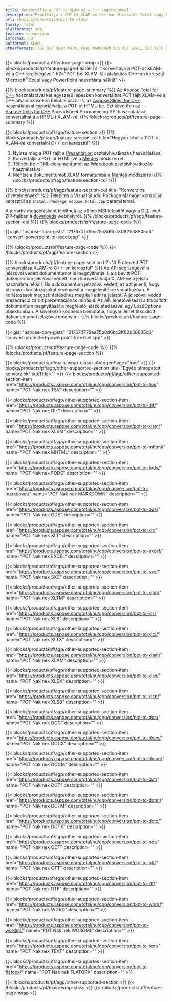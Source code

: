 ```yaml
---
title: Konvertálja a POT-ot XLAM-vé a C++ segítségével
description: Exportálja a POT-ot XLAM-be C++-ban Microsoft Excel vagy Powerpoint használata nélkül
url: /hu/cpp/conversion/pot-to-xlam/
family: total
platformtag: cpp
feature: conversion
informat: POT
outformat: XLAM
otherformats: TSV DIF XLSM MHTML FODS MARKDOWN ODS XLT EXCEL SXC XLTM XLS XLTX CSV XLSX XLSB DOC DOCX DOCM DOT DOTM DOTX ODT OTT RTF WORD WORDML TEXT FLATOPX
---
```

{{< blocks/products/pf/feature-page-wrap >}}
{{< blocks/products/pf/feature-page-header h1="Konvertálja a POT-ot XLAM-vé a C++ segítségével" h2="POT-ból XLAM-fájl átalakítás C++-on keresztül Microsoft<sup>&reg;</sup> Excel vagy PowerPoint használata nélkül" >}}

{{% blocks/products/pf/feature-page-summary %}}
Az [Aspose.Total for C++](https://products.aspose.com/total/cpp/) használatával két egyszerű lépésben konvertálhat POT fájlt XLAM-vé a C++ alkalmazásokon belül. Először is, az [Aspose.Slides for C++](https://products.aspose.com/slides/cpp/) használatával exportálhatja a POT-ot HTML-be. Ezt követően az [Aspose.Cells for C++](https://products.aspose.com/cells/cpp/) Spreadsheet Programming API használatával konvertálhatja a HTML-t XLAM-vé. 
{{% /blocks/products/pf/feature-page-summary  %}}

{{< blocks/products/pf/agp/feature-section >}}
{{% blocks/products/pf/agp/feature-section-col title="Hogyan lehet a POT-ot XLAM-vé konvertálni C++-on keresztül" %}}
1. Nyissa meg a POT fájlt a [Presentation](https://reference.aspose.com/slides/cpp/class/aspose.slides.presentation) osztályhivatkozás használatával
2. Konvertálja a POT-ot HTML-vé a [Mentés](https://reference.aspose.com/slides/cpp/class/aspose.slides.presentation#a06fe2a156063c8c3e5ada2713bb697ba) módszerrel
3. Töltsön be HTML-dokumentumot az [IWorkbook](https://reference.aspose.com/cells/cpp/class/aspose.cells.i_workbook) osztályhivatkozás használatával
4. Mentse a dokumentumot XLAM formátumba a [Mentés](https://reference.aspose.com/cells/cpp/class/aspose.cells.i_workbook#a5dc7de23f7ceba76a05dc1d49f51502e) módszerrel
{{% /blocks/products/pf/agp/feature-section-col %}}

{{% blocks/products/pf/agp/feature-section-col title="Konverziós követelmények" %}}
Telepítés a Visual Studio Package Manager konzolján keresztül az ```Install-Package Aspose.Total.Cpp``` paraméterrel.

Alternatív megoldásként letöltheti az offline MSI telepítőt vagy a DLL-eket ZIP-fájlban a [downloads](https://downloads.aspose.com/total/cpp) webhelyről.
{{% /blocks/products/pf/agp/feature-section-col %}}
{{% blocks/products/pf/feature-page-code %}}

{{< gist "aspose-com-gists" "217670779ea75b8d0bc3ff82b38605c6" "convert-powerpoint-to-excel.cpp" >}}


{{% /blocks/products/pf/feature-page-code %}}
{{< /blocks/products/pf/agp/feature-section >}}

{{% blocks/products/pf/feature-page-section  h2="A Protected POT konvertálása XLAM-re C++-on keresztül" %}}
Az API segítségével a jelszóval védett dokumentumot is megnyithatja. Ha a bevitt POT-dokumentum jelszóval védett, nem konvertálhatja XLAM-vé a jelszó használata nélkül. Ha a dokumentum jelszóval védett, az azt jelenti, hogy bizonyos korlátozásokat érvényesít a megjelenítésre vonatkozóan. A korlátozások megszüntetéséhez meg kell adni a jelszót. A jelszóval védett prezentáció zárolt prezentációnak minősül. Az API lehetővé teszi a titkosított dokumentum megnyitását a megfelelő jelszó átadásával egy LoadOptions objektumban. A következő kódpélda bemutatja, hogyan lehet titkosított dokumentumot jelszóval megnyitni.
{{% blocks/products/pf/feature-page-code %}}

{{< gist "aspose-com-gists" "217670779ea75b8d0bc3ff82b38605c6" "convert-protected-powerpoint-to-excel.cpp" >}}
{{% /blocks/products/pf/feature-page-code  %}}
{{% /blocks/products/pf/feature-page-section %}}

{{< blocks/products/pf/main-wrap-class isAutogenPage="true" >}}
{{< blocks/products/pf/agp/other-supported-section title="Egyéb támogatott konverziók" subTitle="" >}}
{{< blocks/products/pf/agp/other-supported-section-item href="https://products.aspose.com/total/hu/cpp/conversion/pot-to-tsv/" name="POT Nak nek TSV" description="" >}}

{{< blocks/products/pf/agp/other-supported-section-item href="https://products.aspose.com/total/hu/cpp/conversion/pot-to-dif/" name="POT Nak nek DIF" description="" >}}

{{< blocks/products/pf/agp/other-supported-section-item href="https://products.aspose.com/total/hu/cpp/conversion/pot-to-xlsm/" name="POT Nak nek XLSM" description="" >}}

{{< blocks/products/pf/agp/other-supported-section-item href="https://products.aspose.com/total/hu/cpp/conversion/pot-to-mhtml/" name="POT Nak nek MHTML" description="" >}}

{{< blocks/products/pf/agp/other-supported-section-item href="https://products.aspose.com/total/hu/cpp/conversion/pot-to-fods/" name="POT Nak nek FODS" description="" >}}

{{< blocks/products/pf/agp/other-supported-section-item href="https://products.aspose.com/total/hu/cpp/conversion/pot-to-markdown/" name="POT Nak nek MARKDOWN" description="" >}}

{{< blocks/products/pf/agp/other-supported-section-item href="https://products.aspose.com/total/hu/cpp/conversion/pot-to-ods/" name="POT Nak nek ODS" description="" >}}

{{< blocks/products/pf/agp/other-supported-section-item href="https://products.aspose.com/total/hu/cpp/conversion/pot-to-xlt/" name="POT Nak nek XLT" description="" >}}

{{< blocks/products/pf/agp/other-supported-section-item href="https://products.aspose.com/total/hu/cpp/conversion/pot-to-excel/" name="POT Nak nek EXCEL" description="" >}}

{{< blocks/products/pf/agp/other-supported-section-item href="https://products.aspose.com/total/hu/cpp/conversion/pot-to-sxc/" name="POT Nak nek SXC" description="" >}}

{{< blocks/products/pf/agp/other-supported-section-item href="https://products.aspose.com/total/hu/cpp/conversion/pot-to-xltm/" name="POT Nak nek XLTM" description="" >}}

{{< blocks/products/pf/agp/other-supported-section-item href="https://products.aspose.com/total/hu/cpp/conversion/pot-to-xls/" name="POT Nak nek XLS" description="" >}}

{{< blocks/products/pf/agp/other-supported-section-item href="https://products.aspose.com/total/hu/cpp/conversion/pot-to-xltx/" name="POT Nak nek XLTX" description="" >}}

{{< blocks/products/pf/agp/other-supported-section-item href="https://products.aspose.com/total/hu/cpp/conversion/pot-to-xlam/" name="POT Nak nek XLAM" description="" >}}

{{< blocks/products/pf/agp/other-supported-section-item href="https://products.aspose.com/total/hu/cpp/conversion/pot-to-xlsx/" name="POT Nak nek XLSX" description="" >}}

{{< blocks/products/pf/agp/other-supported-section-item href="https://products.aspose.com/total/hu/cpp/conversion/pot-to-xlsb/" name="POT Nak nek XLSB" description="" >}}

{{< blocks/products/pf/agp/other-supported-section-item href="https://products.aspose.com/total/hu/cpp/conversion/pot-to-doc/" name="POT Nak nek DOC" description="" >}}

{{< blocks/products/pf/agp/other-supported-section-item href="https://products.aspose.com/total/hu/cpp/conversion/pot-to-docx/" name="POT Nak nek DOCX" description="" >}}

{{< blocks/products/pf/agp/other-supported-section-item href="https://products.aspose.com/total/hu/cpp/conversion/pot-to-docm/" name="POT Nak nek DOCM" description="" >}}

{{< blocks/products/pf/agp/other-supported-section-item href="https://products.aspose.com/total/hu/cpp/conversion/pot-to-dot/" name="POT Nak nek DOT" description="" >}}

{{< blocks/products/pf/agp/other-supported-section-item href="https://products.aspose.com/total/hu/cpp/conversion/pot-to-dotm/" name="POT Nak nek DOTM" description="" >}}

{{< blocks/products/pf/agp/other-supported-section-item href="https://products.aspose.com/total/hu/cpp/conversion/pot-to-dotx/" name="POT Nak nek DOTX" description="" >}}

{{< blocks/products/pf/agp/other-supported-section-item href="https://products.aspose.com/total/hu/cpp/conversion/pot-to-odt/" name="POT Nak nek ODT" description="" >}}

{{< blocks/products/pf/agp/other-supported-section-item href="https://products.aspose.com/total/hu/cpp/conversion/pot-to-ott/" name="POT Nak nek OTT" description="" >}}

{{< blocks/products/pf/agp/other-supported-section-item href="https://products.aspose.com/total/hu/cpp/conversion/pot-to-rtf/" name="POT Nak nek RTF" description="" >}}

{{< blocks/products/pf/agp/other-supported-section-item href="https://products.aspose.com/total/hu/cpp/conversion/pot-to-word/" name="POT Nak nek WORD" description="" >}}

{{< blocks/products/pf/agp/other-supported-section-item href="https://products.aspose.com/total/hu/cpp/conversion/pot-to-wordml/" name="POT Nak nek WORDML" description="" >}}

{{< blocks/products/pf/agp/other-supported-section-item href="https://products.aspose.com/total/hu/cpp/conversion/pot-to-text/" name="POT Nak nek TEXT" description="" >}}

{{< blocks/products/pf/agp/other-supported-section-item href="https://products.aspose.com/total/hu/cpp/conversion/pot-to-flatopx/" name="POT Nak nek FLATOPX" description="" >}}


{{< /blocks/products/pf/agp/other-supported-section >}}
{{< /blocks/products/pf/main-wrap-class >}}
{{< /blocks/products/pf/feature-page-wrap >}}